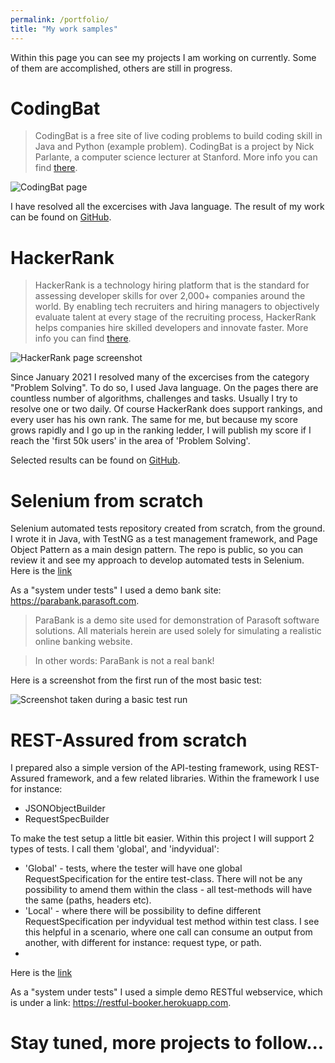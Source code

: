 ```yaml
---
permalink: /portfolio/
title: "My work samples"
---
```


Within this page you can see my projects I am working on currently. Some of them are accomplished, others are still in progress. 

# CodingBat #
>  CodingBat is a free site of live coding problems to build coding skill in Java and Python (example problem). CodingBat is a project by Nick Parlante, a computer science lecturer at Stanford.
> More info you can find [there](https://codingbat.com/about.html). 

<img src="{{ site.url }}{{ site.baseurl }}/assets/images/CodingBat.png" alt="CodingBat page">

I have resolved all the excercises with Java language. The result of my work can be found on [GitHub](https://github.com/AdamSajewicz/java-coding-bat "Adam Sajewicz's resolution for CodingBat Java problems").


# HackerRank #
>  HackerRank is a technology hiring platform that is the standard for assessing developer skills for over 2,000+ companies around the world. By enabling tech recruiters and hiring managers to objectively evaluate talent at every stage of the recruiting process, HackerRank helps companies hire skilled developers and innovate faster.
> More info you can find [there](https://www.hackerrank.com/about-us). 

<img src="{{ site.url }}{{ site.baseurl }}/assets/images/HackerRank_screenshot.png" alt="HackerRank page screenshot">

Since January 2021 I resolved many of the excercises from the category "Problem Solving". To do so, I used Java language. On the pages there are countless number of algorithms, challenges and tasks. Usually I try to resolve one or two daily.
Of course HackerRank does support rankings, and every user has his own rank. The same for me, but because my score grows rapidly and I go up in the ranking ledder, I will publish my score if I reach the 'first 50k users' in the area of 'Problem Solving'. 

Selected results can be found on [GitHub](https://github.com/AdamSajewicz/HackerRank "Adam Sajewicz's resolution for HackerRank / Problem Solving Java excercises"). 

# Selenium from scratch #
Selenium automated tests repository created from scratch, from the ground. I wrote it in Java, with TestNG as a test management framework, and Page Object Pattern as a main design pattern. The repo is public, so you can review it and see my approach to develop automated tests in Selenium. Here is the [link](https://github.com/AdamSajewicz/SeleniumFromScratch "Selenium project built from scratch")

As a "system under tests" I used a demo bank site: https://parabank.parasoft.com.
> ParaBank is a demo site used for demonstration of Parasoft software solutions.
> All materials herein are used solely for simulating a realistic online banking website.

> In other words: ParaBank is not a real bank!

Here is a screenshot from the first run of the most basic test:

<img src="{{ site.url }}{{ site.baseurl }}/assets/images/paraBankHomePage-testRun.png" alt="Screenshot taken during a basic test run">

# REST-Assured from scratch #
I prepared also a simple version of the API-testing framework, using REST-Assured framework, and a few related libraries. Within the framework I use for instance: 
* JSONObjectBuilder
* RequestSpecBuilder

To make the test setup a little bit easier. Within this project I will support 2 types of tests. I call them 'global', and 'indyvidual':
* 'Global' - tests, where the tester will have one global RequestSpecification for the entire test-class. There will not be any possibility to amend them within the class - all test-methods will have the same (paths, headers etc).
* 'Local' - where there will be possibility to define different RequestSpecification per indyvidual test method within test class. I see this helpful in a scenario, where one call can consume an output from another, with different for instance: request type, or path.
* 
Here is the [link](https://github.com/AdamSajewicz/RESTAssuredFromScratch "REST-Assured project built from scratch")

As a "system under tests" I used a simple demo RESTful webservice, which is under a link: https://restful-booker.herokuapp.com.


# Stay tuned, more projects to follow... #
